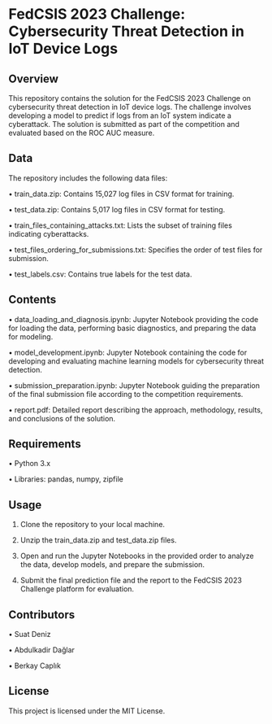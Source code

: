 # **FedCSIS 2023 Challenge: Cybersecurity Threat Detection in IoT Device Logs**

## Overview

  This repository contains the solution for the FedCSIS 2023 Challenge on cybersecurity threat detection in IoT device logs. The challenge involves developing a model to predict if logs from an IoT system indicate a cyberattack. The solution is submitted as part of the competition and evaluated based on the ROC AUC measure.

## Data

  The repository includes the following data files:
  
  •	train_data.zip: Contains 15,027 log files in CSV format for training.
  
  •	test_data.zip: Contains 5,017 log files in CSV format for testing.
  
  •	train_files_containing_attacks.txt: Lists the subset of training files indicating cyberattacks.
  
  •	test_files_ordering_for_submissions.txt: Specifies the order of test files for submission.
  
  •	test_labels.csv: Contains true labels for the test data.

## Contents

  •	data_loading_and_diagnosis.ipynb: Jupyter Notebook providing the code for loading the data, performing basic diagnostics, and preparing the data for modeling.
  
  •	model_development.ipynb: Jupyter Notebook containing the code for developing and evaluating machine learning models for cybersecurity threat detection.
  
  •	submission_preparation.ipynb: Jupyter Notebook guiding the preparation of the final submission file according to the competition requirements.
  
  •	report.pdf: Detailed report describing the approach, methodology, results, and conclusions of the solution.

## Requirements

  •	Python 3.x
  
  •	Libraries: pandas, numpy, zipfile

## Usage

  1.	Clone the repository to your local machine.
     
  2.	Unzip the train_data.zip and test_data.zip files.
     
  3.	Open and run the Jupyter Notebooks in the provided order to analyze the data, develop models, and prepare the submission.
     
  4.	Submit the final prediction file and the report to the FedCSIS 2023 Challenge platform for evaluation.

## Contributors

  •	Suat Deniz
  
  •	Abdulkadir Dağlar
  
  •	Berkay Caplık

## License

  This project is licensed under the MIT License.
